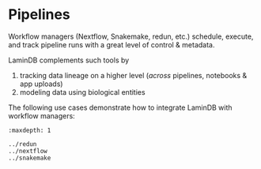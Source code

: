# Pipelines

Workflow managers (Nextflow, Snakemake, redun, etc.) schedule, execute, and track pipeline runs with a great level of control & metadata.

LaminDB complements such tools by

1. tracking data lineage on a higher level (_across_ pipelines, notebooks & app uploads)
2. modeling data using biological entities

The following use cases demonstrate how to integrate LaminDB with workflow managers:

```{toctree}
:maxdepth: 1

../redun
../nextflow
../snakemake
```
